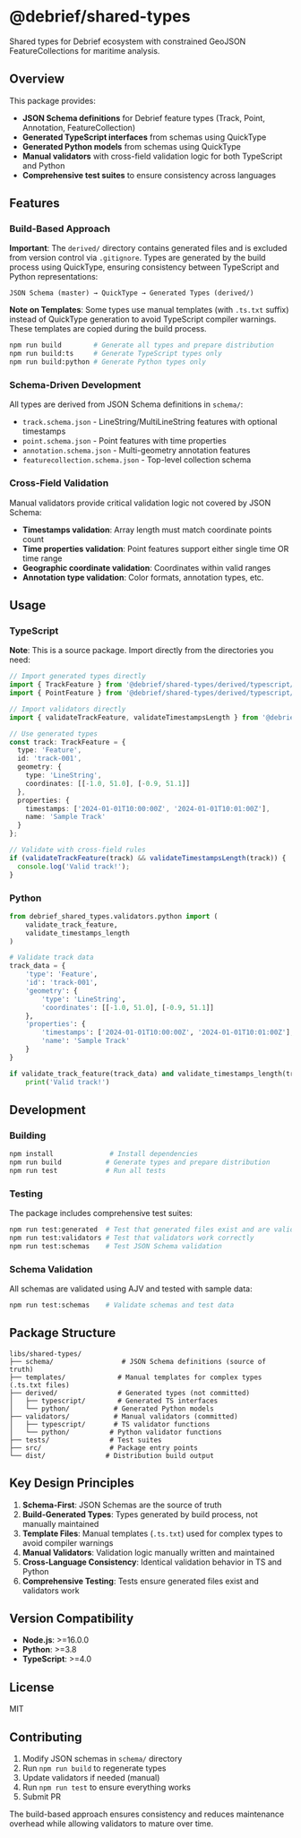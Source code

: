 # @debrief/shared-types

Shared types for Debrief ecosystem with constrained GeoJSON FeatureCollections for maritime analysis.

## Overview

This package provides:

- **JSON Schema definitions** for Debrief feature types (Track, Point, Annotation, FeatureCollection)
- **Generated TypeScript interfaces** from schemas using QuickType
- **Generated Python models** from schemas using QuickType  
- **Manual validators** with cross-field validation logic for both TypeScript and Python
- **Comprehensive test suites** to ensure consistency across languages

## Features

### Build-Based Approach

**Important**: The `derived/` directory contains generated files and is excluded from version control via `.gitignore`. Types are generated by the build process using QuickType, ensuring consistency between TypeScript and Python representations:

```
JSON Schema (master) → QuickType → Generated Types (derived/)
```

**Note on Templates**: Some types use manual templates (with `.ts.txt` suffix) instead of QuickType generation to avoid TypeScript compiler warnings. These templates are copied during the build process.

```bash
npm run build        # Generate all types and prepare distribution
npm run build:ts     # Generate TypeScript types only
npm run build:python # Generate Python types only
```

### Schema-Driven Development

All types are derived from JSON Schema definitions in `schema/`:

- `track.schema.json` - LineString/MultiLineString features with optional timestamps
- `point.schema.json` - Point features with time properties
- `annotation.schema.json` - Multi-geometry annotation features
- `featurecollection.schema.json` - Top-level collection schema

### Cross-Field Validation

Manual validators provide critical validation logic not covered by JSON Schema:

- **Timestamps validation**: Array length must match coordinate points count
- **Time properties validation**: Point features support either single time OR time range
- **Geographic coordinate validation**: Coordinates within valid ranges
- **Annotation type validation**: Color formats, annotation types, etc.

## Usage

### TypeScript

**Note**: This is a source package. Import directly from the directories you need:

```typescript
// Import generated types directly
import { TrackFeature } from '@debrief/shared-types/derived/typescript/track';
import { PointFeature } from '@debrief/shared-types/derived/typescript/point';

// Import validators directly  
import { validateTrackFeature, validateTimestampsLength } from '@debrief/shared-types/validators/typescript/track-validator';

// Use generated types
const track: TrackFeature = {
  type: 'Feature',
  id: 'track-001',
  geometry: {
    type: 'LineString',
    coordinates: [[-1.0, 51.0], [-0.9, 51.1]]
  },
  properties: {
    timestamps: ['2024-01-01T10:00:00Z', '2024-01-01T10:01:00Z'],
    name: 'Sample Track'
  }
};

// Validate with cross-field rules
if (validateTrackFeature(track) && validateTimestampsLength(track)) {
  console.log('Valid track!');
}
```

### Python

```python
from debrief_shared_types.validators.python import (
    validate_track_feature,
    validate_timestamps_length
)

# Validate track data
track_data = {
    'type': 'Feature',
    'id': 'track-001',
    'geometry': {
        'type': 'LineString',
        'coordinates': [[-1.0, 51.0], [-0.9, 51.1]]
    },
    'properties': {
        'timestamps': ['2024-01-01T10:00:00Z', '2024-01-01T10:01:00Z'],
        'name': 'Sample Track'
    }
}

if validate_track_feature(track_data) and validate_timestamps_length(track_data):
    print('Valid track!')
```

## Development

### Building

```bash
npm install              # Install dependencies
npm run build           # Generate types and prepare distribution
npm run test            # Run all tests
```

### Testing

The package includes comprehensive test suites:

```bash
npm run test:generated  # Test that generated files exist and are valid
npm run test:validators # Test that validators work correctly  
npm run test:schemas    # Test JSON Schema validation
```

### Schema Validation

All schemas are validated using AJV and tested with sample data:

```bash
npm run test:schemas    # Validate schemas and test data
```

## Package Structure

```
libs/shared-types/
├── schema/                 # JSON Schema definitions (source of truth)
├── templates/             # Manual templates for complex types (.ts.txt files)
├── derived/               # Generated types (not committed)
│   ├── typescript/        # Generated TS interfaces
│   └── python/           # Generated Python models  
├── validators/           # Manual validators (committed)
│   ├── typescript/       # TS validator functions
│   └── python/          # Python validator functions
├── tests/               # Test suites
├── src/                 # Package entry points
└── dist/               # Distribution build output
```

## Key Design Principles

1. **Schema-First**: JSON Schemas are the source of truth
2. **Build-Generated Types**: Types generated by build process, not manually maintained
3. **Template Files**: Manual templates (`.ts.txt`) used for complex types to avoid compiler warnings
4. **Manual Validators**: Validation logic manually written and maintained
5. **Cross-Language Consistency**: Identical validation behavior in TS and Python
6. **Comprehensive Testing**: Tests ensure generated files exist and validators work

## Version Compatibility

- **Node.js**: >=16.0.0
- **Python**: >=3.8
- **TypeScript**: >=4.0

## License

MIT

## Contributing

1. Modify JSON schemas in `schema/` directory
2. Run `npm run build` to regenerate types
3. Update validators if needed (manual)
4. Run `npm run test` to ensure everything works
5. Submit PR

The build-based approach ensures consistency and reduces maintenance overhead while allowing validators to mature over time.